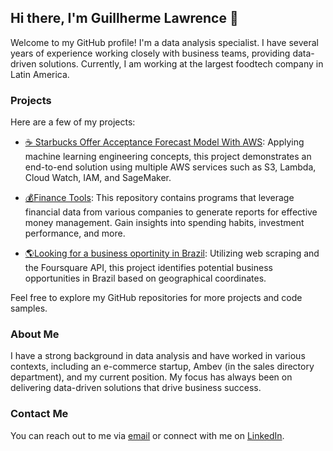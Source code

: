 ## Hi there, I'm Guillherme Lawrence 👋

Welcome to my GitHub profile! I'm a data analysis specialist. I have several years of experience working closely with business teams, providing data-driven solutions. Currently, I am working at the largest foodtech company in Latin America.

### Projects

Here are a few of my projects:

- [☕ Starbucks Offer Acceptance Forecast Model With AWS](https://github.com/GuilherLRO/Starbucks-Offer-Acceptance-Forecast-Model-With-AWS): Applying machine learning engineering concepts, this project demonstrates an end-to-end solution using multiple AWS services such as S3, Lambda, Cloud Watch, IAM, and SageMaker.

- [💰Finance Tools](https://github.com/GuilherLRO/finance-tools): This repository contains programs that leverage financial data from various companies to generate reports for effective money management. Gain insights into spending habits, investment performance, and more.

- [🌎Looking for a business oportinity in Brazil](https://github.com/GuilherLRO/IBM-Data-Science-Professional-Certificate_Capstone): Utilizing web scraping and the Foursquare API, this project identifies potential business opportunities in Brazil based on geographical coordinates.

Feel free to explore my GitHub repositories for more projects and code samples.

### About Me

I have a strong background in data analysis and have worked in various contexts, including an e-commerce startup, Ambev (in the sales directory department), and my current position. My focus has always been on delivering data-driven solutions that drive business success.

### Contact Me

You can reach out to me via [email](mailto:guilhermelro2@gmail.com) or connect with me on [LinkedIn](mailto:https://www.linkedin.com/in/your-linkedin-profile).


<!---
- 📫 How to reach me ...


GuilherLRO/GuilherLRO is a ✨ special ✨ repository because its `README.md` (this file) appears on your GitHub profile.
You can click the Preview link to take a look at your changes. , for now, my main objective is to learn
--->

